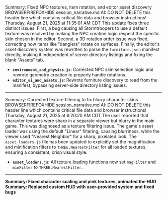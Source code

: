 Summary: Fixed NPC textures, item rotation, and editor asset discovery
BROWSERFIREFOXHIDE session_narrative.md AI: DO NOT DELETE this header line which contains critical file data and browser instructions!
Thursday, August 21, 2025 at 11:35:01 AM CDT
This update fixes three distinct issues. First, a bug causing all Stormtroopers to use a default texture was resolved by making the NPC creation logic respect the specific skin chosen in the editor. Second, a 3D rotation order issue was fixed, correcting how items like "danglers" rotate on surfaces. Finally, the editor's asset discovery system was rewritten to parse the `furniture.json` manifest directly, making it independent of server directory listings and fixing the blank "Assets" tab.

- **`environment_and_physics.js`**: Corrected NPC skin selection logic and rewrote geometry creation to properly handle rotations.
- **`editor_ui_and_assets.js`**: Rewrote furniture discovery to read from the manifest, bypassing server-side directory listing issues.

---
Summary: Corrected texture filtering to fix blurry character skins
BROWSERFIREFOXHIDE session_narrative.md AI: DO NOT DELETE this header line which contains critical file data and browser instructions!
Thursday, August 21, 2025 at 6:20:20 AM CDT
The user reported that character textures were sharp in a separate viewer but blurry in the main game. This was diagnosed as a texture filtering issue. The game's asset loader was using the default "Linear" filtering, causing blurriness, while the viewer used "Nearest Neighbor" for a sharp, pixelated look. The `asset_loaders.js` file has been updated to explicitly set the magnification and minification filters to `THREE.NearestFilter` for all loaded textures, ensuring a consistent, crisp visual style.

- **`asset_loaders.js`**: All texture loading functions now set `magFilter` and `minFilter` to `THREE.NearestFilter`.

---
**Summary: Fixed character scaling and pink textures, animated the HUD**
**Summary: Replaced custom HUD with user-provided system and fixed bugs**